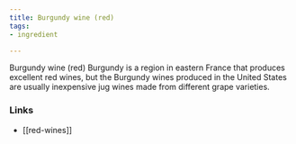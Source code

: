 ```yaml
---
title: Burgundy wine (red)
tags:
- ingredient

---
```

Burgundy wine (red) Burgundy is a region in eastern France that produces excellent red wines, but the Burgundy wines produced in the United States are usually inexpensive jug wines made from different grape varieties.

### Links

* [[red-wines]]
